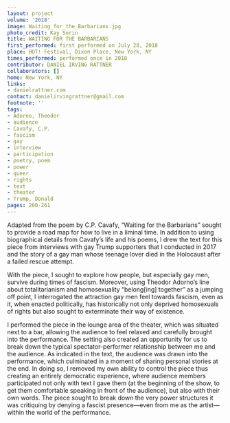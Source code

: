 ```yaml
---
layout: project
volume: '2018'
image: Waiting_for_the_Barbarians.jpg
photo_credit: Kay Sorin
title: WAITING FOR THE BARBARIANS
first_performed: first performed on July 28, 2018
place: HOT! Festival, Dixon Place, New York, NY
times_performed: performed once in 2018
contributor: DANIEL IRVING RATTNER
collaborators: []
home: New York, NY
links:
- danielrattner.com
contact: danielirvingrattner@gmail.com
footnote: ''
tags:
- Adorno, Theodor
- audience
- Cavafy, C.P.
- fascism
- gay
- interview
- participation
- poetry, poem
- power
- queer
- rights
- text
- theater
- Trump, Donald
pages: 260-261
---
```




Adapted from the poem by C.P. Cavafy, “Waiting for the Barbarians” sought to provide a road map for how to live in a liminal time. In addition to using biographical details from Cavafy’s life and his poems, I drew the text for this piece from interviews with gay Trump supporters that I conducted in 2017 and the story of a gay man whose teenage lover died in the Holocaust after a failed rescue attempt.

With the piece, I sought to explore how people, but especially gay men, survive during times of fascism. Moreover, using Theodor Adorno’s line about totalitarianism and homosexuality “belong[ing] together” as a jumping off point, I interrogated the attraction gay men feel towards fascism, even as it, when enacted politically, has historically not only deprived homosexuals of rights but also sought to exterminate their way of existence.

I performed the piece in the lounge area of the theater, which was situated next to a bar, allowing the audience to feel relaxed and carefully brought into the performance. The setting also created an opportunity for us to break down the typical spectator-performer relationship between me and the audience. As indicated in the text, the audience was drawn into the performance, which culminated in a moment of sharing personal stories at the end. In doing so, I removed my own ability to control the piece thus creating an entirely democratic experience, where audience members participated not only with text I gave them (at the beginning of the show, to get them comfortable speaking in front of the audience), but also with their own words. The piece sought to break down the very power structures it was critiquing by denying a fascist presence—even from me as the artist—within the world of the performance.
